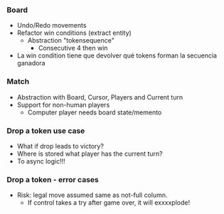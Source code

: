 ### Board
- Undo/Redo movements
- Refactor win conditions (extract entity)
  - Abstraction "tokensequence"
    - Consecutive 4 then win
- La win condition tiene que devolver qué tokens forman la secuencia ganadora
### Match
- Abstraction with Board, Cursor, Players and Current turn
- Support for non-human players
  - Computer player needs board state/memento

### Drop a token use case
- What if drop leads to victory?
- Where is stored what player has the current turn?
- To async logic!!!

### Drop a token - error cases
- Risk: legal move assumed same as not-full column.
  - If control takes a try after game over, it will exxxxplode!